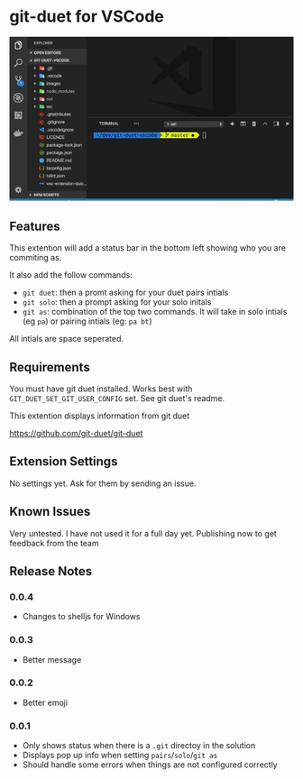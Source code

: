 # git-duet for VSCode

![gif in actiont](/images/git-duet-vscode2.gif)

## Features

This extention will add a status bar in the bottom left showing who you are commiting as.

It also add the follow commands:
- `git duet`: then a promt asking for your duet pairs intials
- `git solo`: then a prompt asking for your solo initals
- `git as`: combination of the top two commands. It will take in solo intials (eg `pa`) or pairing intials (eg: `pa bt`)

All intials are space seperated.

## Requirements

You must have git duet installed. Works best with `GIT_DUET_SET_GIT_USER_CONFIG` set. See git duet's readme. 

This extention displays information from git duet

https://github.com/git-duet/git-duet

## Extension Settings

No settings yet. Ask for them by sending an issue.

## Known Issues

Very untested. I have not used it for a full day yet. Publishing now to get feedback from the team

## Release Notes

### 0.0.4
- Changes to shelljs for Windows
### 0.0.3
- Better message
### 0.0.2
- Better emoji
### 0.0.1
- Only shows status when there is a `.git` directoy in the solution
- Displays pop up info when setting `pairs`/`solo`/`git as`
- Should handle some errors when things are not configured correctly

